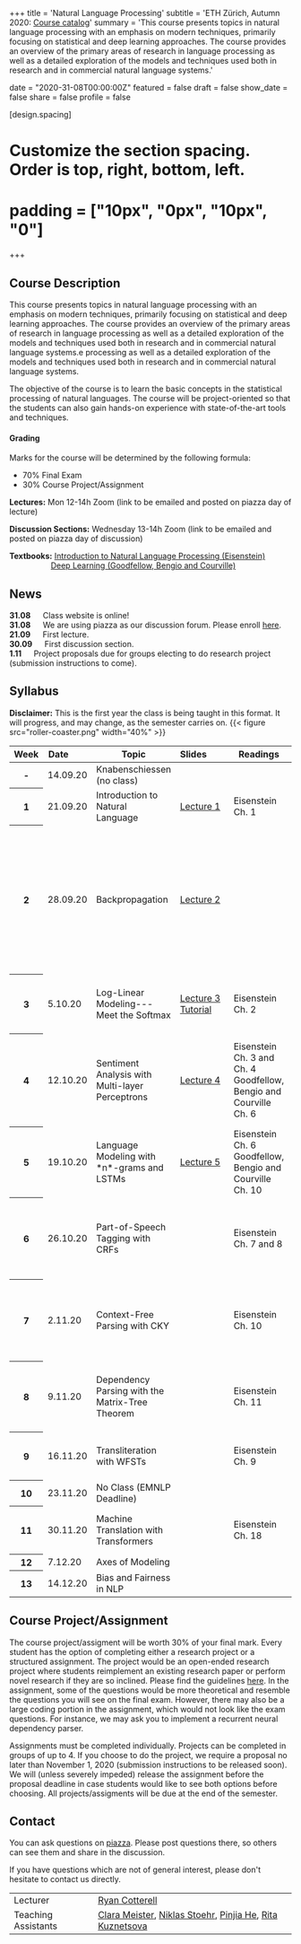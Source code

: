
+++
title = 'Natural Language Processing'
subtitle = 'ETH Zürich, Autumn 2020: [Course catalog](http://vvz.ethz.ch/Vorlesungsverzeichnis/lerneinheit.view?semkez=2020W&lang=de&ansicht=EINSCHRAENKUNGEN&lerneinheitId=141758)'
summary = 'This course presents topics in natural language processing with an emphasis on modern techniques, primarily focusing on statistical and deep learning approaches. The course provides an overview of the primary areas of research in language processing as well as a detailed exploration of the models and techniques used both in research and in commercial natural language systems.'

date = "2020-31-08T00:00:00Z"
featured = false
draft = false
show_date = false
share = false
profile = false

[design.spacing]
  # Customize the section spacing. Order is top, right, bottom, left.
  # padding = ["10px", "0px", "10px", "0"]

+++
## Course Description
This course presents topics in natural language processing with an emphasis on modern techniques, primarily focusing on statistical and deep learning approaches. The course provides an overview of the primary areas of research in language processing as well as a detailed exploration of the models and techniques used both in research and in commercial natural language systems.e processing as well as a detailed exploration of the models and techniques used both in research and in commercial natural language systems.

The objective of the course is to learn the basic concepts in the statistical processing of natural languages. The course will be project-oriented so that the students can also gain hands-on experience with state-of-the-art tools and techniques.

#### Grading
Marks for the course will be determined by the following formula:  
* 70% Final Exam  
* 30% Course Project/Assignment


**Lectures:** Mon 12-14h Zoom (link to be emailed and posted on piazza day of lecture)

**Discussion Sections:** Wednesday 13-14h Zoom (link to be emailed and posted on piazza day of discussion)

**Textbooks:** [Introduction to Natural Language Processing (Eisenstein)](https://www.amazon.de/Jacob-Eisenstein/dp/0262042843/ref=sr_1_1?__mk_de_DE=%C3%85M%C3%85%C5%BD%C3%95%C3%91&crid=30OMHV1C018JY&dchild=1&keywords=introduction+to+natural+language+processing&qid=1598878964&sprefix=introduction+to+na%2Caps%2C148&sr=8-1)  
&emsp;&emsp;&emsp;&emsp;&emsp; [Deep Learning (Goodfellow, Bengio and Courville)](https://www.deeplearningbook.org/)

## News

**31.08** &emsp; Class website is online!  
**31.08** &emsp; We are using piazza as our discussion forum. Please enroll [here](https://www.piazza.com/ethz.ch/fall2020/252300500l).  
**21.09** &emsp; First lecture.  
**30.09** &emsp; First discussion section.  
**1.11** &emsp; Project proposals due for groups electing to do research project (submission instructions to come).


## Syllabus

**Disclaimer:** This is the first year the class is being taught in this format. It will progress, and may change, as the semester carries on.
{{< figure src="roller-coaster.png" width="40%" >}}
<table class="table">
  <thead>
    <tr>
      <th scope="col" style='white-space:nowrap'>Week</th>
      <th scope="col" style='white-space:nowrap'>Date&emsp;&emsp;</th>
      <th scope="col" style='white-space:nowrap'>Topic</th>
      <th scope="col" style='white-space:nowrap'>Slides&emsp;&emsp;</th>
      <th scope="col" style='white-space:nowrap'>Readings</th>
      <th scope="col" style='white-space:nowrap'>Supplementary Material</th>
    </tr>
  </thead>
  <tbody>
    <tr>
      <th scope="row">-</th>
      <td>14.09.20</td>
      <td>Knabenschiessen (no class)</td>
      <td></td>
      <td></td>
      <td></td>
    </tr>
    <tr>
      <th scope="row">1</th>
      <td>21.09.20</td>
      <td>Introduction to Natural Language</td>
      <td><a href="slides/lecture1.pdf">Lecture 1</a></td>
      <td>Eisenstein Ch. 1</td>
      <td></td>
    </tr>
    <tr>
      <th scope="row">2</th>
      <td>28.09.20</td>
      <td>Backpropagation</td>
      <td><a href="slides/lecture2.pdf">Lecture 2</a></td>
      <td></td>
      <td>
        <a href="https://colah.github.io/posts/2015-08-Backprop/">Chris Olah's Blog</a></br>
        <a href="https://people.cs.umass.edu/~domke/courses/sml2011/08autodiff_nnets.pdf">Justin Domke’s Notes</a></br>
        <a href="https://timvieira.github.io/blog/post/2017/08/18/backprop-is-not-just-the-chain-rule/">Tim Vieira’s Blog</a></br>
        <a href="https://ee227c.github.io/notes/ee227c-lecture16.pdf">Moritz Hardt’s Notes</a></br>
        <a href="https://core.ac.uk/download/pdf/82480031.pdf">Baur and Strassen (1983)</a></br>
        <a href="https://www.amazon.co.uk/Evaluating-Derivatives-Principles-Algorithmic-Differentiation/dp/0898716594/ref=sr_1_1?dchild=1&keywords=griewank&qid=1598888684&s=books&sr=1-1">Griewank and Walter (2008)</a></br>
        <a href="https://www.cs.jhu.edu/~jason/papers/eisner.spnlp16.pdf">Eisner (2016)</a></br>
        <a href="materials/mlp_comp_graph.pdf">Computation Graph for MLP</a></br>
        <a href="materials/comp_graph.pdf">Computation Graph Example</a></td>
    </tr>
    <tr>
      <th scope="row">3</th>
      <td>5.10.20 </td>
      <td>Log-Linear Modeling---Meet the Softmax</td>
      <td><a href="slides/lecture3.pdf">Lecture 3</a></br>
        <a href="slides/log-linear-tutorial.pdf">Tutorial</a></td>
      <td>Eisenstein Ch. 2</td>
      <td><a href="https://www.cs.jhu.edu/~jason/papers/ferraro+eisner.tnlp13.pdf">Ferraro and Eisner (2013)</a></br>
        <a href="http://cs.jhu.edu/~jason/tutorials/loglin/further.html">Jason Eisner’s list of further resources on log-linear modeling</a></td>
    </tr>
    <tr>
      <th scope="row">4</th>
      <td>12.10.20</td>
      <td>Sentiment Analysis with Multi-layer Perceptrons</td>
      <td><a href="slides/lecture4.pdf">Lecture 4</a></td>
      <td>Eisenstein Ch. 3 and Ch. 4</br>Goodfellow, Bengio and Courville Ch. 6</td>
      <td><a href="https://en.wikipedia.org/wiki/Universal_approximation_theorem">Wikipedia</a></br>
        <a href="http://citeseerx.ist.psu.edu/viewdoc/download?doi=10.1.1.441.7873&rep=rep1&type=pdf">Cybenko (1989)</a></br>
        <a href="https://arxiv.org/pdf/1710.11278.pdf">Hanin and Selke (2018)</a></br>
        <a href="https://www.cs.cornell.edu/home/llee/omsa/omsa.pdf">Pang and Lee (2008)</a></br>
        <a href="https://www.aclweb.org/anthology/P15-1162/">Iyyer et al. (2015)</a></br>
      <a href="https://arxiv.org/pdf/1411.2738.pdf">word2vec Parameter Learning Explained</a></br>
    <a href="https://arxiv.org/pdf/1402.3722.pdf">word2vec Explained</a></br></td>
    </tr>
    <tr>
      <th scope="row">5</th>
      <td>19.10.20</td>
      <td>Language Modeling with *n*-grams and LSTMs</td>
      <td><a href="slides/lecture5.pdf">Lecture 5</a></td>
      <td>Eisenstein Ch. 6</br>Goodfellow, Bengio and Courville Ch. 10</td>
      <td><a href="https://nlp.stanford.edu/~wcmac/papers/20050421-smoothing-tutorial.pdf">Good Tutorial on n-gram smoothing</a></br>
        <a href="https://en.wikipedia.org/wiki/Good%E2%80%93Turing_frequency_estimation">Good–Turing Smoothing</a></br>
        <a href="https://ieeexplore.ieee.org/document/479394">Kneser and Ney (1995)</a></br>
        <a href="https://www.jmlr.org/papers/volume3/bengio03a/bengio03a.pdf">Bengio et al. (2003)</a></br>
        <a href="https://www.isca-speech.org/archive/archive_papers/interspeech_2010/i10_1045.pdf">Mikolov et al. (2010)</a></td>
    </tr>
    <tr>
      <th scope="row">6</th>
      <td>26.10.20</td>
      <td>Part-of-Speech Tagging with CRFs</td>
      <td></td>
      <td>Eisenstein Ch. 7 and 8</td>
      <td><a href="https://timvieira.github.io/blog/post/2015/04/29/multiclass-logistic-regression-and-conditional-random-fields-are-the-same-thing/">Tim Vieira's Blog</a></br>
        <a href="https://dl.acm.org/doi/10.5555/645529.658277">McCallum et al. (2000)</a></br>
        <a href="https://repository.upenn.edu/cgi/viewcontent.cgi?article=1162&context=cis_papers">Lafferty et al. (2001)</a></br>
        <a href="https://homepages.inf.ed.ac.uk/csutton/publications/crftut-fnt.pdf">Sutton and McCallum (2011)</a></br>
        <a href="https://mitpress.mit.edu/books/probabilistic-graphical-models">Koller and Friedman (2009)</a></td>
    </tr>
    <tr>
      <th scope="row">7</th>
      <td>2.11.20</td>
      <td>Context-Free Parsing with CKY</td>
      <td></td>
      <td>Eisenstein Ch. 10</td>
      <td><a href="http://www.cs.columbia.edu/~mcollins/io.pdf">The Inside-Outside Algorithm</a></br>
        <a href="https://www.cs.jhu.edu/~jason/465/PowerPoint/lect08-parse.ppt">Jason Eisner’s Slides</a></br>
        <a href="https://www.ideals.illinois.edu/handle/2142/74304">Kasami (1966)</a></br>
        <a href="https://www.sciencedirect.com/science/article/pii/S001999586780007X?via%3Dihub">Younger (1967)</a></br>
        <a href="http://www.softwarepreservation.org/projects/FORTRAN/CockeSchwartz_ProgLangCompilers.pdf">Cocke and Schwartz (1970)</a></td>
    </tr>
    <tr>
      <th scope="row">8</th>
      <td>9.11.20</td>
      <td>Dependency Parsing with the Matrix-Tree Theorem</td>
      <td></td>
      <td>Eisenstein Ch. 11</td>
      <td><a href="https://www.aclweb.org/anthology/D07-1015/">Koo et al. (2007)</a></br>
        <a href="https://www.aclweb.org/anthology/D07-1014/">Smith and Smith (2007)</a></br>
        <a href="https://www.aclweb.org/anthology/W07-2216/">McDonald and Satta (2007)</a></br>
        <a href="https://www.morganclaypool.com/doi/abs/10.2200/S00169ED1V01Y200901HLT002">McDonald, Kübler and Nivre (2009)</a></td>
    </tr>
    <tr>
      <th scope="row">9</th>
      <td>16.11.20</td>
      <td>Transliteration with WFSTs</td>
      <td></td>
      <td>Eisenstein Ch. 9</td>
      <td><a href="https://www.aclweb.org/anthology/J98-4003.pdf">Knight and Graehl (1998)</a></br>
        <a href="https://cs.nyu.edu/~mohri/pub/hbka.pdf">Mohri, Pereira and Riley (2008)</a></td>
    </tr>
    <tr>
      <th scope="row">10</th>
      <td>23.11.20</td>
      <td>No Class (EMNLP Deadline)</td>
      <td></td>
      <td></td>
      <td></td>
    </tr>
    <tr>
      <th scope="row">11</th>
      <td>30.11.20</td>
      <td>Machine Translation with Transformers</td>
      <td></td>
      <td>Eisenstein Ch. 18</td>
      <td><a href="https://www.amazon.com/gp/product/1108497322/ref=as_li_tl?ie=UTF8&camp=1789&creative=9325&creativeASIN=1108497322&linkCode=as2&tag=statismachint-20&linkId=ca7b8315b48f309c992019761c3ac4e4">Neural Machine Translation</a></br>
        <a href="https://papers.nips.cc/paper/7181-attention-is-all-you-need.pdf">Vaswani et al. (2017)</a></br>
        <a href="https://www.aclweb.org/anthology/W18-2509/">Rush (2018)</a></td>
    </tr>
    <tr>
      <th scope="row">12</th>
      <td>7.12.20</td>
      <td>Axes of Modeling</td>
      <td></td>
      <td></td>
      <td></td>
    </tr>
    <tr>
      <th scope="row">13</th>
      <td>14.12.20</td>
      <td>Bias and Fairness in NLP</td>
      <td></td>
      <td></td>
      <td><a href="http://ciml.info/dl/v0_99/ciml-v0_99-ch08.pdf">A Course in Machine Learning Chapter 8</a></td>
    </tr>
    
  </tbody>
</table>

## Course Project/Assignment

The course project/assigment will be worth 30% of your final mark. Every student has the option of completing either a research project or a structured assignment. The project would be an open-ended research project where students reimplement an existing research paper or perform novel research if they are so inclined. Please find the guidelines <a href="materials/project_guidelines.pdf">here</a>. In the assignment, some of the questions would be more theoretical and resemble the questions you will see on the final exam. However, there may also be a large coding portion in the assignment, which would not look like the exam questions. For instance, we may ask you to implement a recurrent neural dependency parser. 

Assignments must be completed individually. Projects can be completed in groups of up to 4. If you choose to do the project, we require a proposal no later than November 1, 2020 (submission instructions to be released soon). We will (unless severely impeded) release the assignment before the proposal deadline in case students would like to see both options before choosing. All projects/assigments will be due at the end of the semester.

## Contact
You can ask questions on [piazza](https://www.piazza.com/ethz.ch/fall2020/252300500l). Please post questions there, so others can see them and share in the discussion.

If you have questions which are not of general interest, please don't hesitate to contact us directly.

<table class="table">
  <tbody>
    <tr>
      <td>Lecturer</td>
      <td><a href="mailto:ryan.cotterell@inf.ethz.ch">Ryan Cotterell</a></td>
    </tr>
    <tr>
      <td>Teaching Assistants</td>
      <td><a href="mailto:meistecl@inf.ethz.ch">Clara Meister</a>, <a href="mailto:niklas.stoehr@inf.ethz.ch">Niklas Stoehr</a>, <a href="mailto:pinjia.he@inf.ethz.ch">Pinjia He</a>, <a href="mailto:mkuznetsova@inf.ethz.ch">Rita Kuznetsova</a></td>
    </tr>
    
  </tbody>
</table>
